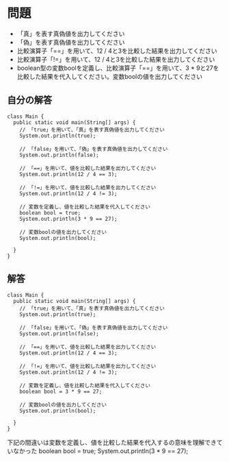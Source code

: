# 問題  
- 「真」を表す真偽値を出力してください  
- 「偽」を表す真偽値を出力してください  
- 比較演算子「==」を用いて、12 / 4と3を比較した結果を出力してください  
- 比較演算子「!=」を用いて、12 / 4と3を比較した結果を出力してください  
- boolean型の変数boolを定義し、比較演算子「==」を用いて、3 * 9と27を比較した結果を代入してください。変数boolの値を出力してください  

## 自分の解答
```
class Main {
  public static void main(String[] args) {
    // 「true」を用いて、「真」を表す真偽値を出力してください
    System.out.println(true);
    
    // 「false」を用いて、「偽」を表す真偽値を出力してください
    System.out.println(false);
    
    // 「==」を用いて、値を比較した結果を出力してください
    System.out.println(12 / 4 == 3);
    
    // 「!=」を用いて、値を比較した結果を出力してください
    System.out.println(12 / 4 != 3);
    
    // 変数を定義し、値を比較した結果を代入してください
    boolean bool = true;
    System.out.println(3 * 9 == 27);
    
    // 変数boolの値を出力してください
    System.out.println(bool);
    
  }
}
```

## 解答  
```
class Main {
  public static void main(String[] args) {
    // 「true」を用いて、「真」を表す真偽値を出力してください
    System.out.println(true);
    
    // 「false」を用いて、「偽」を表す真偽値を出力してください
    System.out.println(false);
    
    // 「==」を用いて、値を比較した結果を出力してください
    System.out.println(12 / 4 == 3);
    
    // 「!=」を用いて、値を比較した結果を出力してください
    System.out.println(12 / 4 != 3);
    
    // 変数を定義し、値を比較した結果を代入してください
    boolean bool = 3 * 9 == 27;
    
    // 変数boolの値を出力してください
    System.out.println(bool);
    
  }
}
```

下記の間違いは変数を定義し、値を比較した結果を代入するの意味を理解できていなかった
boolean bool = true;
System.out.println(3 * 9 == 27);
